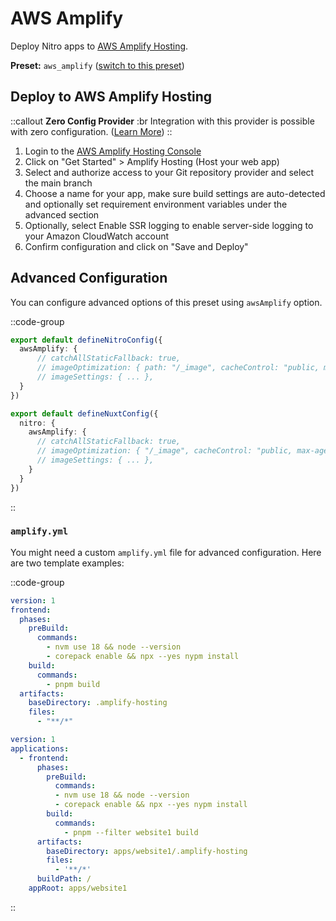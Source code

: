 # AWS Amplify

Deploy Nitro apps to [AWS Amplify Hosting](https://aws.amazon.com/amplify/).

**Preset:** `aws_amplify` ([switch to this preset](/deploy/#changing-the-deployment-preset))

## Deploy to AWS Amplify Hosting

::callout
**Zero Config Provider**
:br
Integration with this provider is possible with zero configuration. ([Learn More](/deploy/#zero-config-providers))
::

1. Login to the [AWS Amplify Hosting Console](https://console.aws.amazon.com/amplify/)
2. Click on "Get Started" > Amplify Hosting (Host your web app)
3. Select and authorize access to your Git repository provider and select the main branch
4. Choose a name for your app, make sure build settings are auto-detected and optionally set requirement environment variables under the advanced section
5. Optionally, select Enable SSR logging to enable server-side logging to your Amazon CloudWatch account
6. Confirm configuration and click on "Save and Deploy"


## Advanced Configuration

You can configure advanced options of this preset using `awsAmplify` option.

::code-group
```ts [nitro.config.ts]
export default defineNitroConfig({
  awsAmplify: {
      // catchAllStaticFallback: true,
      // imageOptimization: { path: "/_image", cacheControl: "public, max-age=3600, immutable" },
      // imageSettings: { ... },
  }
})
```

```ts [nuxt.config.ts]
export default defineNuxtConfig({
  nitro: {
    awsAmplify: {
      // catchAllStaticFallback: true,
      // imageOptimization: { "/_image", cacheControl: "public, max-age=3600, immutable" },
      // imageSettings: { ... },
    }
  }
})
```
::

### `amplify.yml`

You might need a custom `amplify.yml` file for advanced configuration. Here are two template examples:

::code-group
```yml [amplify.yml]
version: 1
frontend:
  phases:
    preBuild:
      commands:
        - nvm use 18 && node --version
        - corepack enable && npx --yes nypm install
    build:
      commands:
        - pnpm build
  artifacts:
    baseDirectory: .amplify-hosting
    files:
      - "**/*"
```

```yml [amplify.yml (monorepo)]
version: 1
applications:
  - frontend:
      phases:
        preBuild:
          commands:
          - nvm use 18 && node --version
          - corepack enable && npx --yes nypm install
        build:
          commands:
            - pnpm --filter website1 build
      artifacts:
        baseDirectory: apps/website1/.amplify-hosting
        files:
          - '**/*'
      buildPath: /
    appRoot: apps/website1
```
::
